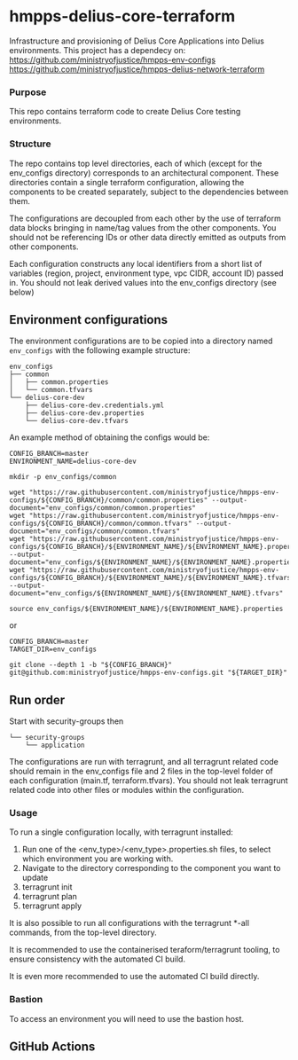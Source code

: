 # hmpps-delius-core-terraform
Infrastructure and provisioning of Delius Core Applications into Delius environments.
This project has a dependecy on:
https://github.com/ministryofjustice/hmpps-env-configs
https://github.com/ministryofjustice/hmpps-delius-network-terraform


### Purpose
This repo contains terraform code to create Delius Core testing environments.

### Structure
The repo contains top level directories,
each of which (except for the env_configs directory) corresponds to an architectural component.
These directories contain a single terraform configuration, allowing the components to be created separately, subject to the dependencies between them.

The configurations are decoupled from each other by the use of terraform data blocks bringing in name/tag values from the other components.
You should not be referencing IDs or other data directly emitted as outputs from other components.

Each configuration constructs any local identifiers from a short list of variables (region, project, environment type, vpc CIDR, account ID) passed in.
You should not leak derived values into the env_configs directory (see below)

## Environment configurations

The environment configurations are to be copied into a directory named `env_configs` with the following example structure:

```
env_configs
├── common
│   ├── common.properties
│   └── common.tfvars
└── delius-core-dev
    ├── delius-core-dev.credentials.yml
    ├── delius-core-dev.properties
    └── delius-core-dev.tfvars
```

An example method of obtaining the configs would be:
```
CONFIG_BRANCH=master
ENVIRONMENT_NAME=delius-core-dev

mkdir -p env_configs/common

wget "https://raw.githubusercontent.com/ministryofjustice/hmpps-env-configs/${CONFIG_BRANCH}/common/common.properties" --output-document="env_configs/common/common.properties"
wget "https://raw.githubusercontent.com/ministryofjustice/hmpps-env-configs/${CONFIG_BRANCH}/common/common.tfvars" --output-document="env_configs/common/common.tfvars"
wget "https://raw.githubusercontent.com/ministryofjustice/hmpps-env-configs/${CONFIG_BRANCH}/${ENVIRONMENT_NAME}/${ENVIRONMENT_NAME}.properties" --output-document="env_configs/${ENVIRONMENT_NAME}/${ENVIRONMENT_NAME}.properties"
wget "https://raw.githubusercontent.com/ministryofjustice/hmpps-env-configs/${CONFIG_BRANCH}/${ENVIRONMENT_NAME}/${ENVIRONMENT_NAME}.tfvars" --output-document="env_configs/${ENVIRONMENT_NAME}/${ENVIRONMENT_NAME}.tfvars"

source env_configs/${ENVIRONMENT_NAME}/${ENVIRONMENT_NAME}.properties
```

or
```
CONFIG_BRANCH=master
TARGET_DIR=env_configs

git clone --depth 1 -b "${CONFIG_BRANCH}" git@github.com:ministryofjustice/hmpps-env-configs.git "${TARGET_DIR}"
```

## Run order

Start with security-groups
then
```
└── security-groups
    └── application
```

The configurations are run with terragrunt, and all terragrunt related code should remain in the env_configs file and 2 files in the top-level folder of each configuration (main.tf, terraform.tfvars).
You should not leak terragrunt related code into other files or modules within the configuration.

### Usage

To run a single configuration locally, with terragrunt installed:

1. Run one of the <env_type>/<env_type>.properties.sh files, to select which environment you are working with.
2. Navigate to the directory corresponding to the component you want to update
3. terragrunt init
4. terragrunt plan
5. terragrunt apply

It is also possible to run all configurations with the terragrunt *-all commands, from the top-level directory.

It is recommended to use the containerised teraform/terragrunt tooling, to ensure consistency with the automated CI build.

It is even more recommended to use the automated CI build directly.

### Bastion

To access an environment you will need to use the bastion host.

## GitHub Actions
